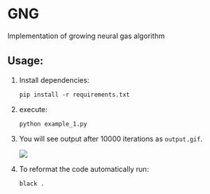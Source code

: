 GNG
===

Implementation of growing neural gas algorithm

Usage:
---

1. Install dependencies:

   ```
   pip install -r requirements.txt
   ```

2. execute:

   ```
   python example_1.py
   ```

3. You will see output after 10000 iterations as `output.gif`.

   ![](https://github.com/ansrivas/GNG/raw/master/output.gif)

4. To reformat the code automatically run:

   ```
   black .
   ```